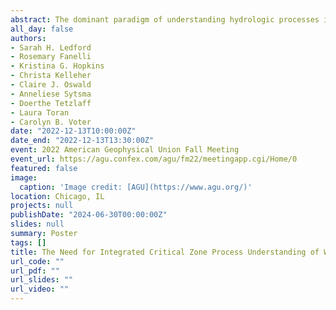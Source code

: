 ```yaml
---
abstract: The dominant paradigm of understanding hydrologic processes in cities has not moved beyond the links between impervious surface cover, infiltration-excess overland flow, and stormflow since Leopold (1968). As a result, the urban hydrology community faces challenges to understand what spatial and temporal scales of heterogeneous processes in urban systems are most important for answering pressing questions. In urban areas, natural flowpaths that are overlain or interrupted by many unique infrastructure-based pathways for water, the implications of which we are just starting to understand. Urban watersheds can exhibit complex hydrologic responses that are difficult to tease apart, understand, and connect back to the surrounding landscape. In this talk, we highlight recent advances in understanding the processes driving water flow throughout the urban critical zone, corresponding to the layer of the earth from the tops of rooftops and trees to the bottom of the groundwater table. Drawing from the literature, we summarize the pathways that water follows through urban landscapes (e.g., through vegetation, soils, groundwater) and highlight some of the most pressing challenges and opportunities to understand critical zone processes in urban settings. These include characterizing the physiography of, and water-related infrastructure in, urban watersheds, characterizing dominant hydrological processes, facilitating data collection and logistics including modeling, and the need for more cross-city studies.
all_day: false
authors:
- Sarah H. Ledford
- Rosemary Fanelli
- Kristina G. Hopkins
- Christa Kelleher
- Claire J. Oswald
- Anneliese Sytsma
- Doerthe Tetzlaff
- Laura Toran
- Carolyn B. Voter
date: "2022-12-13T10:00:00Z"
date_end: "2022-12-13T13:30:00Z"
event: 2022 American Geophysical Union Fall Meeting
event_url: https://agu.confex.com/agu/fm22/meetingapp.cgi/Home/0
featured: false
image:
  caption: 'Image credit: [AGU](https://www.agu.org/)'
location: Chicago, IL
projects: null
publishDate: "2024-06-30T00:00:00Z"
slides: null
summary: Poster
tags: []
title: The Need for Integrated Critical Zone Process Understanding of Water Flow in Cities
url_code: ""
url_pdf: ""
url_slides: ""
url_video: ""
---
```

